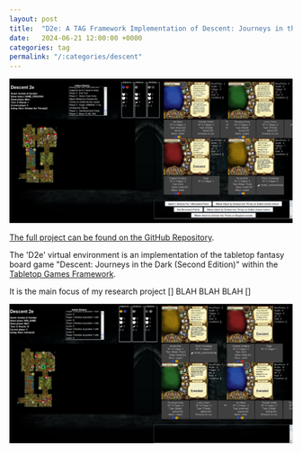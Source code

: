 ```yaml
---
layout: post
title:  "D2e: A TAG Framework Implementation of Descent: Journeys in the Dark"
date:   2024-06-21 12:00:00 +0000
categories: tag
permalink: "/:categories/descent"
---
```


![gameplay](../img/Descent_1.png "An example screenshot of gameplay.")

[The full project can be found on the GitHub Repository][github].

The 'D2e' virtual environment is an implementation of the tabletop fantasy board game "Descent: Journeys in the Dark (Second Edition)" within the [Tabletop Games Framework][tag].

It is the main focus of my research project [] BLAH BLAH BLAH []

![gameplay](../img/Descent_2.png "An example screenshot of gameplay.")



[tag]: https://tabletopgames.ai/
[github]: https://github.com/GAIGResearch/TabletopGames/tree/descent